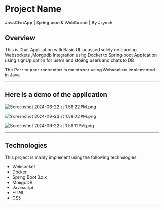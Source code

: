 # Project Name

JavaChatApp | Spring boot & WebSocket | By Jayesh

## Overview

This is Chat Application with Basic UI focussed solely on learning Websockets ,Mongodb Integration using Docker to
Spring-boot Application using signUp option for users and storing users and chats to DB

The Peer to peer connection is maintainer using Websockets implemented in Java


---

## Here is a demo of the application

![Screenshot 2024-06-22 at 1.58.22 PM.png](screenShots%2FScreenshot%202024-06-22%20at%201.58.22%E2%80%AFPM.png)

![Screenshot 2024-06-22 at 1.58.02 PM.png](screenShots%2FScreenshot%202024-06-22%20at%201.58.02%E2%80%AFPM.png)

![Screenshot 2024-06-22 at 1.59.11 PM.png](screenShots%2FScreenshot%202024-06-22%20at%201.59.11%E2%80%AFPM.png)

---

## Technologies

This project is mainly implement using the following technologies

- Websocket
- Docker
- Spring Boot 3.x.x
- MongoDB
- Javascript
- HTML
- CSS

---


